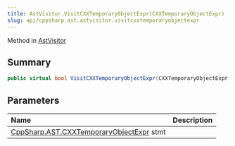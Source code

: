 ```yaml
---
title: AstVisitor.VisitCXXTemporaryObjectExpr(CXXTemporaryObjectExpr)
slug: api/cppsharp.ast.astvisitor.visitcxxtemporaryobjectexpr
---
```

Method in [AstVisitor](/api/cppsharp/ast/astvisitor)

## Summary



```csharp
public virtual bool VisitCXXTemporaryObjectExpr(CXXTemporaryObjectExpr stmt)
```

## Parameters

|Name|Description|
|:---|:---|
|[CppSharp.AST.CXXTemporaryObjectExpr](/api/cppsharp/ast/cxxtemporaryobjectexpr) stmt||

